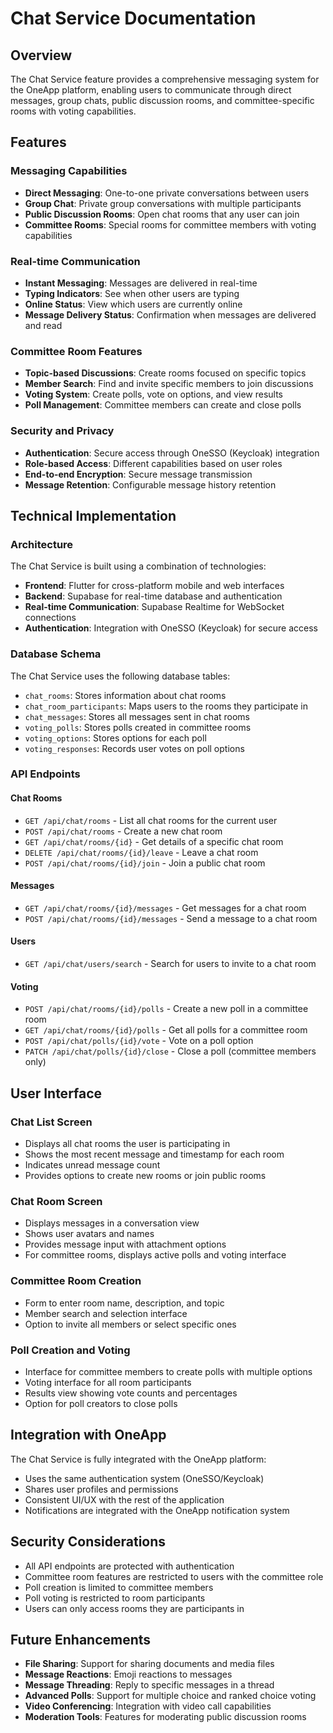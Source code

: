 # Chat Service Documentation

## Overview

The Chat Service feature provides a comprehensive messaging system for the OneApp platform, enabling users to communicate through direct messages, group chats, public discussion rooms, and committee-specific rooms with voting capabilities.

## Features

### Messaging Capabilities
- **Direct Messaging**: One-to-one private conversations between users
- **Group Chat**: Private group conversations with multiple participants
- **Public Discussion Rooms**: Open chat rooms that any user can join
- **Committee Rooms**: Special rooms for committee members with voting capabilities

### Real-time Communication
- **Instant Messaging**: Messages are delivered in real-time
- **Typing Indicators**: See when other users are typing
- **Online Status**: View which users are currently online
- **Message Delivery Status**: Confirmation when messages are delivered and read

### Committee Room Features
- **Topic-based Discussions**: Create rooms focused on specific topics
- **Member Search**: Find and invite specific members to join discussions
- **Voting System**: Create polls, vote on options, and view results
- **Poll Management**: Committee members can create and close polls

### Security and Privacy
- **Authentication**: Secure access through OneSSO (Keycloak) integration
- **Role-based Access**: Different capabilities based on user roles
- **End-to-end Encryption**: Secure message transmission
- **Message Retention**: Configurable message history retention

## Technical Implementation

### Architecture
The Chat Service is built using a combination of technologies:

- **Frontend**: Flutter for cross-platform mobile and web interfaces
- **Backend**: Supabase for real-time database and authentication
- **Real-time Communication**: Supabase Realtime for WebSocket connections
- **Authentication**: Integration with OneSSO (Keycloak) for secure access

### Database Schema
The Chat Service uses the following database tables:

- `chat_rooms`: Stores information about chat rooms
- `chat_room_participants`: Maps users to the rooms they participate in
- `chat_messages`: Stores all messages sent in chat rooms
- `voting_polls`: Stores polls created in committee rooms
- `voting_options`: Stores options for each poll
- `voting_responses`: Records user votes on poll options

### API Endpoints

#### Chat Rooms
- `GET /api/chat/rooms` - List all chat rooms for the current user
- `POST /api/chat/rooms` - Create a new chat room
- `GET /api/chat/rooms/{id}` - Get details of a specific chat room
- `DELETE /api/chat/rooms/{id}/leave` - Leave a chat room
- `POST /api/chat/rooms/{id}/join` - Join a public chat room

#### Messages
- `GET /api/chat/rooms/{id}/messages` - Get messages for a chat room
- `POST /api/chat/rooms/{id}/messages` - Send a message to a chat room

#### Users
- `GET /api/chat/users/search` - Search for users to invite to a chat room

#### Voting
- `POST /api/chat/rooms/{id}/polls` - Create a new poll in a committee room
- `GET /api/chat/rooms/{id}/polls` - Get all polls for a committee room
- `POST /api/chat/polls/{id}/vote` - Vote on a poll option
- `PATCH /api/chat/polls/{id}/close` - Close a poll (committee members only)

## User Interface

### Chat List Screen
- Displays all chat rooms the user is participating in
- Shows the most recent message and timestamp for each room
- Indicates unread message count
- Provides options to create new rooms or join public rooms

### Chat Room Screen
- Displays messages in a conversation view
- Shows user avatars and names
- Provides message input with attachment options
- For committee rooms, displays active polls and voting interface

### Committee Room Creation
- Form to enter room name, description, and topic
- Member search and selection interface
- Option to invite all members or select specific ones

### Poll Creation and Voting
- Interface for committee members to create polls with multiple options
- Voting interface for all room participants
- Results view showing vote counts and percentages
- Option for poll creators to close polls

## Integration with OneApp

The Chat Service is fully integrated with the OneApp platform:
- Uses the same authentication system (OneSSO/Keycloak)
- Shares user profiles and permissions
- Consistent UI/UX with the rest of the application
- Notifications are integrated with the OneApp notification system

## Security Considerations

- All API endpoints are protected with authentication
- Committee room features are restricted to users with the committee role
- Poll creation is limited to committee members
- Poll voting is restricted to room participants
- Users can only access rooms they are participants in

## Future Enhancements

- **File Sharing**: Support for sharing documents and media files
- **Message Reactions**: Emoji reactions to messages
- **Message Threading**: Reply to specific messages in a thread
- **Advanced Polls**: Support for multiple choice and ranked choice voting
- **Video Conferencing**: Integration with video call capabilities
- **Moderation Tools**: Features for moderating public discussion rooms
